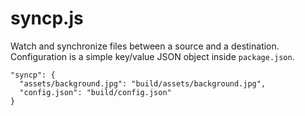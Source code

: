 # syncp.js

Watch and synchronize files between a source and a destination.
Configuration is a simple key/value JSON object inside `package.json`.

```
"syncp": {
  "assets/background.jpg": "build/assets/background.jpg",
  "config.json": "build/config.json"
}
```

